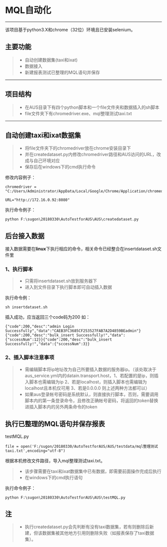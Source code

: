 ﻿# MQL自动化

------

该项目基于python3.X和chrome（32位）环境且已安装selenium。

## 主要功能

> * 自动创建数据集(taxi和ixat)
> * 数据接入
> * 新建报表测试已整理的MQL语句并保存

------
## 项目结构
> * 在AUS目录下有四个python脚本和一个file文件夹和数据插入的sh脚本
> * file文件夹下有chromedriver.exe、mql整理测试taxi.txt

------

## 自动创建taxi和ixat数据集
> * 将file文件夹下的chromedriver放在chrome安装目录下
> * 并在createdataset.py内修改chromedriver路径和AUS访问的URL，改成与自己环境对应
> * 保存后在windows下的cmd执行命令

修改内容例子：
```
chromedriver = "C:/Users/Administrator/AppData/Local/Google/Chrome/Application/chromedriver.exe"

URL="http://172.16.0.92:8080"
```

执行命令例子：
```
python F:\sugon\20180330\AutoTestforAUS\AUS\createdataset.py
```

## 后台接入数据
接入数据需要在**linux**下执行相应的命令，相关命令已经整合在insertdataset.sh文件里
### 1、执行脚本
>* 只需将insertdataset.sh放到服务器下
>* 进入到文件目录下执行脚本即可自动插入数据

执行命令例：
```
sh insertdataset.sh
```
插入成功，应当返回三个code码为200
如：
```
{"code":200,"desc":"admin Login Successfully","data":"CAEB3FC3685CF253527FAB7A2D4859BEadmin"}{"code":200,"desc":"bulk_insert Successfully!","data":{"sccessNum":12}}{"code":200,"desc":"bulk_insert Successfully!","data":{"sccessNum":3}}
```


### 2、插入脚本注意事项
>* 需编辑脚本将ip地址改为自己所要插入数据的服务器ip。（该处取决于aus_service.yml内的datain.transport.host，1、若配置的是ip，则插入脚本也需编辑为ip 2、若是localhost，则插入脚本也需编辑为localhost且本机仅可用 3、若是0.0.0.0 则上述两种方法都可以）
>* 如果aus登录帐号密码是系统默认，则直接执行脚本，否则，需要调用脚本内的第一条登录命令，且修改正确帐号密码，将返回的token替换进插入脚本内的另外两条命令的token


## 执行已整理的MQL语句并保存报表
testMQL.py
```
file = open('F:/sugon/20180330/AutoTestforAUS/AUS/testdata/mql整理测试taxi.txt',encoding="utf-8")
```
根据本机修改文件路径，导入mql整理测试taxi.txt。
>* 该步骤需要在taxi和ixat数据集中已有数据，即需要前面操作完成后执行
>* 在windows下的cmd执行语句

执行命令例子：
```
python F:\sugon\20180330\AutoTestforAUS\AUS\testMQL.py
```

## 注
>* 执行createdataset.py会先判断有没有taxi数据集，若有则删除后新建，但该数据集被其他地方引用则删除失败（如报表保存了taxi数据集）。

